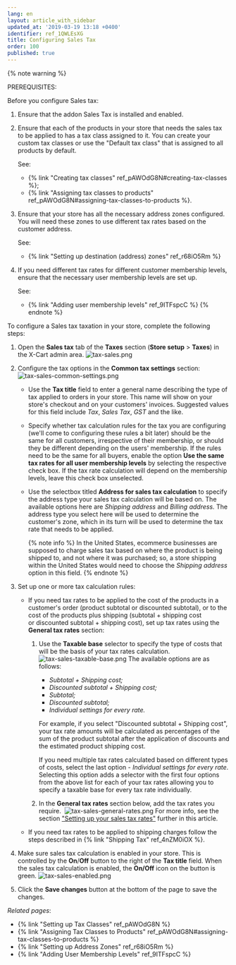 ```yaml
---
lang: en
layout: article_with_sidebar
updated_at: '2019-03-19 13:18 +0400'
identifier: ref_1QWLEsXG
title: Configuring Sales Tax
order: 100
published: true
---
```

{% note warning %}

PREREQUISITES:

Before you configure Sales tax:

1. Ensure that the addon Sales Tax is installed and enabled.

2.  Ensure that each of the products in your store that needs the sales tax to be applied to has a tax class assigned to it. You can create your custom tax classes or use the "Default tax class" that is assigned to all products by default. 

    See:
    *   {% link "Creating tax classes" ref_pAWOdG8N#creating-tax-classes %};
    *   {% link "Assigning tax classes to products" ref_pAWOdG8N#assigning-tax-classes-to-products %}.


3.  Ensure that your store has all the necessary address zones configured. You will need these zones to use different tax rates based on the customer address.

    See:
    *   {% link "Setting up destination (address) zones" ref_r68iO5Rm %}
    
4.  If you need different tax rates for different customer membership levels, ensure that the necessary user membership levels are set up.

    See:
    *   {% link "Adding user membership levels" ref_9ITFspcC %}
{% endnote %}


To configure a Sales tax taxation in your store, complete the following steps:

1.  Open the **Sales tax** tab of the **Taxes** section (**Store setup** > **Taxes**) in the X-Cart admin area.
    ![tax-sales.png]({{site.baseurl}}/attachments/ref_aJPK4DHN/tax-sales.png)
    
2.  Configure the tax options in the **Common tax settings** section:
    ![tax-sales-common-settings.png]({{site.baseurl}}/attachments/ref_aJPK4DHN/tax-sales-common-settings.png)

    *   Use the **Tax title** field to enter a general name describing the type of tax applied to orders in your store. This name will show on your store's checkout and on your customers' invoices. Suggested values for this field include _Tax_, _Sales Tax_, _GST_ and the like.
    *   Specify whether tax calculation rules for the tax you are configuring (we'll come to configuring these rules a bit later) should be the same for all customers, irrespective of their membership, or should they be different depending on the users' membership. If the rules need to be the same for all buyers, enable the option **Use the same tax rates for all user membership levels** by selecting the respective check box. If the tax rate calculation will depend on the  membership levels, leave this check box unselected.
    *   Use the selectbox titled **Address for sales tax calculation** to specify the address type your sales tax calculation will be based on. The available options here are _Shipping address_ and _Billing address._ The address type you select here will be used to determine the customer's zone, which in its turn will be used to determine the tax rate that needs to be applied. 
    
        {% note info %}
        In the United States, ecommerce businesses are supposed to charge sales tax based on where the product is being shipped to, and not where it was purchased; so, a store shipping within the United States would need to choose the _Shipping address_ option in this field.
        {% endnote %}
    
4.  Set up one or more tax calculation rules:

    *   If you need tax rates to be applied to the cost of the products in a customer's order (product subtotal or discounted subtotal), or to the cost of the products plus shipping (subtotal + shipping cost or discounted subtotal + shipping cost), set up tax rates using the **General tax rates** section:

        1.  Use the **Taxable base** selector to specify the type of costs that will be the basis of your tax rates calculation.
            ![tax-sales-taxable-base.png]({{site.baseurl}}/attachments/ref_aJPK4DHN/tax-sales-taxable-base.png)
            The available options are as follows:
            *   _Subtotal + Shipping cost;_
            *   _Discounted subtotal + Shipping cost;_
            *   _Subtotal;_
            *   _Discounted subtotal;_
            *   _Individual settings for every rate._ 
            
            For example, if you select "Discounted subtotal + Shipping cost", your tax rate amounts will be calculated as percentages of the sum of the product subtotal after the application of discounts and the estimated product shipping cost. 

            If you need multiple tax rates calculated based on different types of costs, select the last option - _Individual settings for every rate_. Selecting this option adds a selector with the first four options from the above list for each of your tax rates allowing you to specify a taxable base for every tax rate individually.
            

        2.  In the **General tax rates** section below, add the tax rates you require. 
            ![tax-sales-general-rates.png]({{site.baseurl}}/attachments/ref_aJPK4DHN/tax-sales-general-rates.png)
            For more info, see the section ["Setting up your sales tax rates"](https://kb.x-cart.com/taxes/setting_up_sales_tax.html#setting-up-sales-tax-rates "Setting up sales tax") further in this article.

    *   If you need tax rates to be applied to shipping charges follow the steps described in {% link "Shipping Tax" ref_4nZM0iOX %}.

5.  Make sure sales tax calculation is enabled in your store. This is controlled by the **On**/**Off** button to the right of the **Tax title** field. When the sales tax calculation is enabled, the **On/Off** icon on the button is green.
    ![tax-sales-enabled.png]({{site.baseurl}}/attachments/ref_aJPK4DHN/tax-sales-enabled.png)
    
6.  Click the **Save changes** button at the bottom of the page to save the changes.

_Related pages_:

*   {% link "Setting up Tax Classes" ref_pAWOdG8N %}
*   {% link "Assigning Tax Classes to Products" ref_pAWOdG8N#assigning-tax-classes-to-products %}
*   {% link "Setting up Address Zones" ref_r68iO5Rm %}
*   {% link "Adding User Membership Levels" ref_9ITFspcC %}